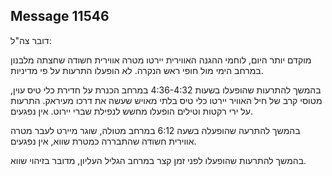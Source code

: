 ## Message 11546

דובר צה"ל:

מוקדם יותר היום, לוחמי ההגנה האווירית יירטו מטרה אווירית חשודה שחצתה מלבנון במרחב הימי מול חופי ראש הנקרה. לא הופעלו התרעות על פי מדיניות.

בהמשך להתרעות שהופעלו בשעות 4:36-4:32 במרחב הכנרת על חדירת כלי טיס עוין, מטוסי קרב של חיל האוויר יירטו כלי טיס בלתי מאויש שעשה את דרכו מעיראק.
התרעות על ירי רקטות וטילים הופעלו מחשש לנפילת שברי יירוט. אין נפגעים.

בהמשך להתרעה שהופעלה בשעה 6:12 במרחב מטולה, שוגר מיירט לעבר מטרה אווירית חשודה שהתבררה כמטרת שווא, אין נפגעים.

בהמשך להתרעות שהופעלו לפני זמן קצר במרחב הגליל העליון, מדובר בזיהוי שווא.

